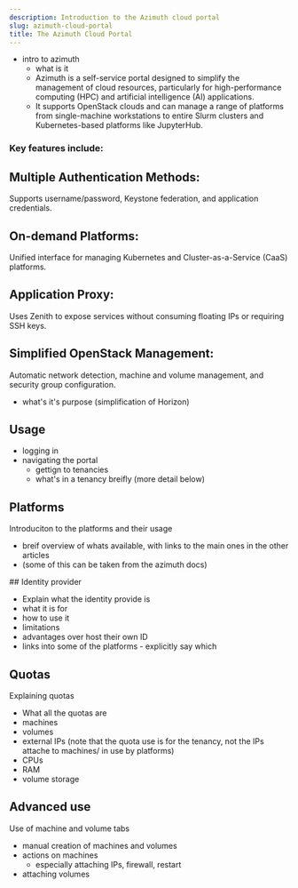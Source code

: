 ```yaml
---
description: Introduction to the Azimuth cloud portal
slug: azimuth-cloud-portal
title: The Azimuth Cloud Portal
---
```


- intro to azimuth
  - what is it
  - Azimuth is a self-service portal designed to simplify the management of cloud resources, particularly for high-performance computing (HPC) and   artificial intelligence (AI) applications.
  - It supports OpenStack clouds and can manage a range of platforms from single-machine workstations to entire Slurm clusters and Kubernetes-based platforms like JupyterHub.

### Key features include:

## Multiple Authentication Methods: 
Supports username/password, Keystone federation, and application credentials.

## On-demand Platforms: 
Unified interface for managing Kubernetes and Cluster-as-a-Service (CaaS) platforms.

## Application Proxy: 
Uses Zenith to expose services without consuming floating IPs or requiring SSH keys.

## Simplified OpenStack Management: 
Automatic network detection, machine and volume management, and security group configuration.

  - what's it's purpose (simplification of Horizon)

## Usage

- logging in
- navigating the portal
  - gettign to tenancies
  - what's in a tenancy breifly (more detail below)

## Platforms

Introduciton to the platforms and their usage

- breif overview of whats available, with links to the main ones in the other articles
- (some of this can be taken from the azimuth docs)

## Identity provider

- Explain what the identity provide is
- what it is for
- how to use it
- limitations
- advantages over host their own ID
- links into some of the platforms - explicitly say which

## Quotas

Explaining quotas

- What all the quotas are
- machines
- volumes
- external IPs (note that the quota use is for the tenancy, not the IPs attache to machines/ in use by platforms)
- CPUs
- RAM
- volume storage

## Advanced use

Use of machine and volume tabs

- manual creation of machines and volumes
- actions on machines
  - especially attaching IPs, firewall, restart
- attaching volumes
